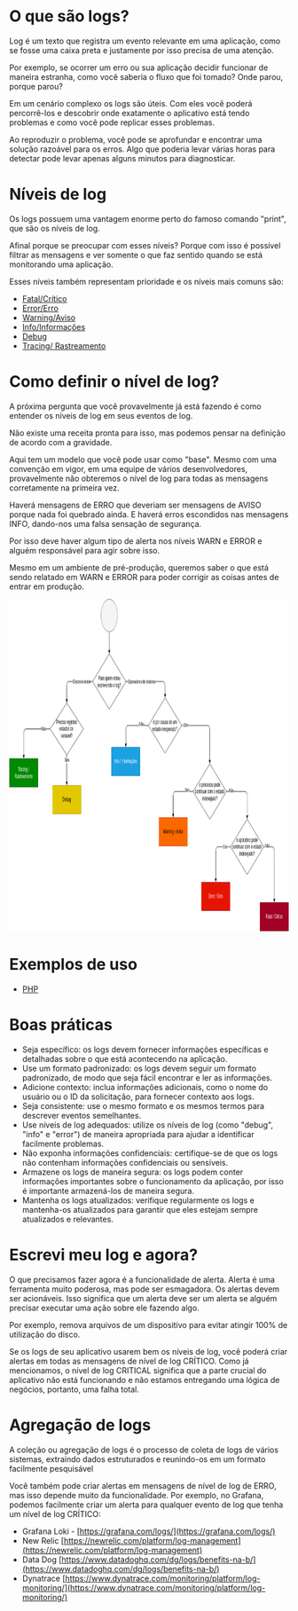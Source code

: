 # O que são logs?

Log é um texto que registra um evento relevante em uma aplicação, como se fosse uma caixa preta e justamente por isso precisa de uma atenção.

Por exemplo, se ocorrer um erro ou sua aplicação decidir funcionar de maneira estranha, como você saberia o fluxo que foi tomado? Onde parou, porque parou? 

Em um cenário complexo os logs são úteis. Com eles você poderá percorrê-los e descobrir onde exatamente o aplicativo está tendo problemas e como você pode replicar esses problemas.

Ao reproduzir o problema, você pode se aprofundar e encontrar uma solução razoável para os erros. Algo que poderia levar várias horas para detectar pode levar apenas alguns minutos para diagnosticar.

# Níveis de log

Os logs possuem uma vantagem enorme perto do famoso comando "print", que são os níveis de log.

Afinal porque se preocupar com esses níveis? Porque com isso é possível filtrar as mensagens e ver somente o que faz sentido quando se está monitorando uma aplicação. 

Esses níveis também representam prioridade e os níveis mais comuns são:

- [Fatal/Crítico](01-fatal.md)
- [Error/Erro ](02-error.md)
- [Warning/Aviso](03-warning.md)
- [Info/Informações](04-info.md)
- [Debug](05-debug.md)
- [Tracing/ Rastreamento](06-trace.md)

# Como definir o nível de log?

A próxima pergunta que você provavelmente já está fazendo é como entender os níveis de log em seus eventos de log.

Não existe uma receita pronta para isso, mas podemos pensar na definição de acordo com a gravidade.

Aqui tem um modelo que você pode usar como "base". Mesmo com uma convenção em vigor, em uma equipe de vários desenvolvedores, provavelmente não obteremos o nível de log para todas as mensagens corretamente na primeira vez.

Haverá mensagens de ERRO que deveriam ser mensagens de AVISO porque nada foi quebrado ainda. E haverá erros escondidos nas mensagens INFO, dando-nos uma falsa sensação de segurança.

Por isso deve haver algum tipo de alerta nos níveis WARN e ERROR e alguém responsável para agir sobre isso.

Mesmo em um ambiente de pré-produção, queremos saber o que está sendo relatado em WARN e ERROR para poder corrigir as coisas antes de entrar em produção.

<img src="./definition/image.png" height="600px"/>


# Exemplos de uso

- [PHP](./exemplos/php.md)


# Boas práticas

- Seja específico: os logs devem fornecer informações específicas e detalhadas sobre o que está acontecendo na aplicação.
- Use um formato padronizado: os logs devem seguir um formato padronizado, de modo que seja fácil encontrar e ler as informações.
- Adicione contexto: inclua informações adicionais, como o nome do usuário ou o ID da solicitação, para fornecer contexto aos logs.
- Seja consistente: use o mesmo formato e os mesmos termos para descrever eventos semelhantes.
- Use níveis de log adequados: utilize os níveis de log (como "debug", "info" e "error") de maneira apropriada para ajudar a identificar facilmente problemas.
- Não exponha informações confidenciais: certifique-se de que os logs não contenham informações confidenciais ou sensíveis.
- Armazene os logs de maneira segura: os logs podem conter informações importantes sobre o funcionamento da aplicação, por isso é importante armazená-los de maneira segura.
- Mantenha os logs atualizados: verifique regularmente os logs e mantenha-os atualizados para garantir que eles estejam sempre atualizados e relevantes.
  
# Escrevi meu log e agora?

O que precisamos fazer agora é a funcionalidade de alerta. Alerta é uma ferramenta muito poderosa, mas pode ser esmagadora. Os alertas devem ser acionáveis. Isso significa que um alerta deve ser um alerta se alguém precisar executar uma ação sobre ele fazendo algo. 

Por exemplo, remova arquivos de um dispositivo para evitar atingir 100% de utilização do disco.

Se os logs de seu aplicativo usarem bem os níveis de log, você poderá criar alertas em todas as mensagens de nível de log CRÍTICO. Como já mencionamos, o nível de log CRITICAL significa que a parte crucial do aplicativo não está funcionando e não estamos entregando uma lógica de negócios, portanto, uma falha total. 

# Agregação de logs

A coleção ou agregação de logs é o processo de coleta de logs de vários sistemas, extraindo dados estruturados e reunindo-os em um formato facilmente pesquisável

Você também pode criar alertas em mensagens de nível de log de ERRO, mas isso depende muito da funcionalidade. Por exemplo, no Grafana, podemos facilmente criar um alerta para qualquer evento de log que tenha um nível de log CRÍTICO:

- Grafana Loki - [https://grafana.com/logs/](https://grafana.com/logs/)
- New Relic [https://newrelic.com/platform/log-management](https://newrelic.com/platform/log-management)
- Data Dog [https://www.datadoghq.com/dg/logs/benefits-na-b/](https://www.datadoghq.com/dg/logs/benefits-na-b/)
- Dynatrace [https://www.dynatrace.com/monitoring/platform/log-monitoring/](https://www.dynatrace.com/monitoring/platform/log-monitoring/)